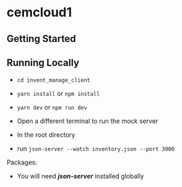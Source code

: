 # cemcloud1


## Getting Started


## Running Locally

- `cd invent_manage_client`

- `yarn install` or `npm install`
- `yarn dev` or `npm run dev`

- Open a different terminal to run the mock server

- In the root directory
- run `json-server --watch inventory.json --port 3000`

Packages:
- You will need _**json-server**_ installed globally 
